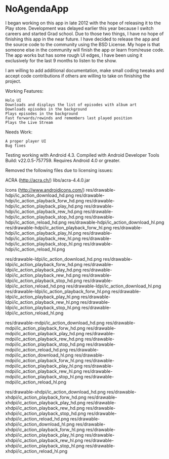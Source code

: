 NoAgendaApp
===========

I began working on this app in late 2012 with the hope of releasing it to the Play store. Development was delayed earlier this year because I switch careers and started Grad school. Due to those two things, I have no hope of finishing this app in the near future. I have decided to release the app and the source code to the community using the BSD License. My hope is that someone else in the community will finish the app or learn from/reuse code. The app works but has some rough UI edges, I have been using it exclusively for the last 9 months to listen to the show. 

I am willing to add additional documentation, make small coding tweaks and accept code contributions if others are willing to take on finishing the project.

Working Features:

    Holo UI
    Downloads and displays the list of episodes with album art
    Downloads episodes in the background
    Plays episodes in the background
    Fast forwards/rewinds and remembers last played position
    Plays the Live Stream

Needs Work:

    A proper player UI
    Bug fixes

Testing working with Android 4.3.
Compiled with Android Developer Tools Build: v22.0.5-757759.
Requires Android 4.0 or greater.

Removed the following files due to licensing issues:

ACRA (http://acra.ch/)
libs/acra-4.4.0.jar

Icons (http://www.androidicons.com/)
res/drawable-hdpi/ic_action_download_hd.png
res/drawable-hdpi/ic_action_playback_forw_hd.png
res/drawable-hdpi/ic_action_playback_play_hd.png
res/drawable-hdpi/ic_action_playback_rew_hd.png
res/drawable-hdpi/ic_action_playback_stop_hd.png
res/drawable-hdpi/ic_action_reload_hd.png
res/drawable-hdpi/ic_action_download_hl.png
res/drawable-hdpi/ic_action_playback_forw_hl.png
res/drawable-hdpi/ic_action_playback_play_hl.png
res/drawable-hdpi/ic_action_playback_rew_hl.png
res/drawable-hdpi/ic_action_playback_stop_hl.png
res/drawable-hdpi/ic_action_reload_hl.png

res/drawable-ldpi/ic_action_download_hd.png
res/drawable-ldpi/ic_action_playback_forw_hd.png
res/drawable-ldpi/ic_action_playback_play_hd.png
res/drawable-ldpi/ic_action_playback_rew_hd.png
res/drawable-ldpi/ic_action_playback_stop_hd.png
res/drawable-ldpi/ic_action_reload_hd.png
res/drawable-ldpi/ic_action_download_hl.png
res/drawable-ldpi/ic_action_playback_forw_hl.png
res/drawable-ldpi/ic_action_playback_play_hl.png
res/drawable-ldpi/ic_action_playback_rew_hl.png
res/drawable-ldpi/ic_action_playback_stop_hl.png
res/drawable-ldpi/ic_action_reload_hl.png

res/drawable-mdpi/ic_action_download_hd.png
res/drawable-mdpi/ic_action_playback_forw_hd.png
res/drawable-mdpi/ic_action_playback_play_hd.png
res/drawable-mdpi/ic_action_playback_rew_hd.png
res/drawable-mdpi/ic_action_playback_stop_hd.png
res/drawable-mdpi/ic_action_reload_hd.png
res/drawable-mdpi/ic_action_download_hl.png
res/drawable-mdpi/ic_action_playback_forw_hl.png
res/drawable-mdpi/ic_action_playback_play_hl.png
res/drawable-mdpi/ic_action_playback_rew_hl.png
res/drawable-mdpi/ic_action_playback_stop_hl.png
res/drawable-mdpi/ic_action_reload_hl.png


res/drawable-xhdpi/ic_action_download_hd.png
res/drawable-xhdpi/ic_action_playback_forw_hd.png
res/drawable-xhdpi/ic_action_playback_play_hd.png
res/drawable-xhdpi/ic_action_playback_rew_hd.png
res/drawable-xhdpi/ic_action_playback_stop_hd.png
res/drawable-xhdpi/ic_action_reload_hd.png
res/drawable-xhdpi/ic_action_download_hl.png
res/drawable-xhdpi/ic_action_playback_forw_hl.png
res/drawable-xhdpi/ic_action_playback_play_hl.png
res/drawable-xhdpi/ic_action_playback_rew_hl.png
res/drawable-xhdpi/ic_action_playback_stop_hl.png
res/drawable-xhdpi/ic_action_reload_hl.png
